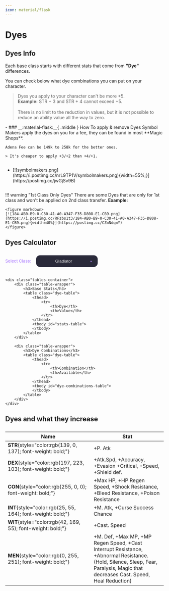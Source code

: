 ```yaml
---
icon: material/flask
---
```


# Dyes

## Dyes Info
<style>
    .dye-table {
        width: 100%;
        border-collapse: collapse;
        margin: 20px 0;
        background-color:rgba(56, 56, 74, 0.9);
        color: #e0e0e0;
    }
    .dye-table th, .dye-table td {
        padding: 8px;
        text-align: center;
    }
    .dye-table th {
        background-color:rgb(39, 39, 53);
        color: #b388ff;
    }
    .available { 
        color: #69f0ae;
        font-weight: bold;
    }
    .not-available { 
        color: #ff5252;
        font-weight: bold;
    }
    
    .available {
        color: #69f0ae;
        font-weight: bold;
        text-shadow: 0 0 8px rgba(105, 240, 174, 0.3);
    }
    
    .not-available {
        color: #ff5252;
        font-weight: bold;
        text-shadow: 0 0 8px rgba(255, 82, 82, 0.3);
    }
    
    select {
        text-align: center;
        padding: 10px 15px;
        border-radius: 12px;
        border: 1px solid #3a3a4a;
        background-color: #2a2a3a;
        color: #e0e0e0;
        margin-bottom: 20px;
        font-size: 0.95em;
        appearance: none;
        background-image: url("data:image/svg+xml;charset=UTF-8,%3csvg xmlns='http://www.w3.org/2000/svg' viewBox='0 0 24 24' fill='%23b388ff'%3e%3cpath d='M7 10l5 5 5-5z'/%3e%3c/svg%3e");
        background-repeat: no-repeat;
        background-position: right 12px center;
        background-size: 16px;
        padding-right: 36px;
        cursor: pointer;
        transition: all 0.2s ease;
    }
    
    select:hover {
        border-color: #7c4dff;
    }
    
    select:focus {
        outline: none;
        border-color: #7c4dff;
        box-shadow: 0 0 0 3px rgba(124, 77, 255, 0.2);
    }
    
    label {
        color: #b388ff;
        margin-right: 12px;
        font-size: 0.95em;
        font-weight: 500;
    }
    
    .tables-container {
        display: flex;
        gap: 24px;
        flex-wrap: wrap;
    }
    
    .table-wrapper {
        flex: 1;
        min-width: 300px;
    }
    
    optgroup {
        text-align: center;
        font-style: normal;
        color: #d1c4e9;
        background-color: rgba(0,0,0,0.1);
    }
    
    option {
        padding: 8px 12px;
        background-color: #2a2a3a;
    }
    
    h3 {
        color: #b388ff;
        border-bottom: 2px solid #3a3a4a;
        padding-bottom: 8px;
        margin: 10px 0 16px 0 !important;
        font-size: 1.1em;
        font-weight: 600;
    }

    .green-row {
        background-color: rgba(0, 120, 40, 0.3);
    }
    
    .red-row {
        background-color: rgba(100, 20, 30, 0.3);
    }
    
    figure {
        margin: 2em 0;
    }
</style>

Each base class starts with different stats that come from **"Dye"** differences.

You can check below what dye combinations you can put on your character.

> Dyes you apply to your character can't be more +5. <br> **Example:** STR + 3 and STR + 4 cannot exceed +5. <br> <br> There is no limit to the reduction in values, but it is not possible to reduce an ability value all the way to zero.

<div class="grid cards" markdown>
- ### __:material-flask:__{ .middle } How To apply & remove Dyes
    Symbol Makers apply the dyes on you for a fee, they can be found in most **Magic Shops**.

    Adena Fee can be 149k to 258k for the better ones. 
    
    > It's cheaper to apply +3/+2 than +4/+1.

- <figure markdown>
    [![symbolmakers.png](https://i.postimg.cc/nrL9TP1V/symbolmakers.png){width=55%;}](https://postimg.cc/jwGjSv9B)
    </figure>
</div>

!!! warning "1st Class Only Dyes"
    There are some Dyes that are only for 1st class and won't be applied on 2nd class transfer. **Example:**<br>

    <figure markdown>
    [![184-AB0-B9-0-C30-41-A0-A347-F35-D808-E1-CB9.png](https://i.postimg.cc/RFzbs1t3/184-AB0-B9-0-C30-41-A0-A347-F35-D808-E1-CB9.png){width=40%}](https://postimg.cc/CZmNdqmY)
    </figure>


## Dyes Calculator

<figure>
    <div>
        <label for="class-select">Select Class:</label>
        <select id="class-select">
            <optgroup label="= Human Fighter =">
                <option value="human-fighter-gladiator">Gladiator</option>
                <option value="human-fighter-warlord">Warlord</option>
                <option value="human-fighter-paladin">Paladin</option>
                <option value="human-fighter-dark-avenger">Dark Avenger</option>
                <option value="human-fighter-treasure-hunter">Treasure Hunter</option>
                <option value="human-fighter-hawkeye">Hawkeye</option>
            </optgroup>
            <optgroup label="= Human Mage =">
                <option value="human-mage-sorcerer">Sorcerer</option>
                <option value="human-mage-necromancer">Necromancer</option>
                <option value="human-mage-warlock">Warlock</option>
                <option value="human-mage-bishop">Bishop</option>
                <option value="human-mage-prophet">Prophet</option>
            </optgroup>
            <optgroup label="= Elf Fighter =">
                <option value="elf-fighter-temple-knight">Temple Knight</option>
                <option value="elf-fighter-swordsinger">Swordsinger</option>
                <option value="elf-fighter-plainswalker">Plainswalker</option>
                <option value="elf-fighter-silver-ranger">Silver Ranger</option>
            </optgroup>
            <optgroup label="= Elf Mage =">
                <option value="elf-mage-spellsinger">Spellsinger</option>
                <option value="elf-mage-elemental-summoner">Elemental Summoner</option>
                <option value="elf-mage-elven-elder">Elven Elder</option>
            </optgroup>
            <optgroup label="= Dark Elf Fighter =">
                <option value="de-fighter-shillien-knight">Shillien Knight</option>
                <option value="de-fighter-bladedancer">Bladedancer</option>
                <option value="de-fighter-abyss-walker">Abyss Walker</option>
                <option value="de-fighter-phantom-ranger">Phantom Ranger</option>
            </optgroup>
            <optgroup label="= Dark Elf Mage =">
                <option value="de-mage-spellhowler">Spellhowler</option>
                <option value="de-mage-phantom-summoner">Phantom Summoner</option>
                <option value="de-mage-shillien-elder">Shillien Elder</option>
            </optgroup>
            <optgroup label="= Orc Fighter =">
                <option value="orc-fighter-destroyer">Destroyer</option>
                <option value="orc-fighter-tyrant">Tyrant</option>
            </optgroup>
            <optgroup label="= Orc Mage =">
                <option value="orc-mage-overlord">Overlord</option>
                <option value="orc-mage-warcryer">Warcryer</option>
            </optgroup>
            <optgroup label="= Dwarf Fighter =">
                <option value="dwarf-fighter-bounty-hunter">Bounty Hunter</option>
                <option value="dwarf-mage-warsmith">Warsmith</option>
            </optgroup>
            <optgroup label="= Kamael =">
                <option value="kamael-male">Kamael Male</option>
                <option value="kamael-female">Kamael Female</option>
            </optgroup>
        </select>
    </div>

    <div class="tables-container">
        <div class="table-wrapper">
            <h3>Base Stats</h3>
            <table class="dye-table">
                <thead>
                    <tr>
                        <th>Dye</th>
                        <th>Value</th>
                    </tr>
                </thead>
                <tbody id="stats-table">
                </tbody>
            </table>
        </div>
        
        <div class="table-wrapper">
            <h3>Dye Combinations</h3>
            <table class="dye-table">
                <thead>
                    <tr>
                        <th>Combination</th>
                        <th>Available</th>
                    </tr>
                </thead>
                <tbody id="dye-combinations-table">
                </tbody>
            </table>
        </div>
    </div>
</figure>

## Dyes and what they increase

<figure markdown>

| Name    | Stat    |
|---|---|
| **STR**{style="color:rgb(139, 0, 137); font-weight: bold;"}    | +P. Atk    |
| **DEX**{style="color:rgb(197, 223, 103); font-weight: bold;"}    | +Atk.Spd, +Accuracy, +Evasion +Critical, +Speed, +Shield def. |
| **CON**{style="color:rgb(255, 0, 0); font-weight: bold;"}    | +Max HP, +HP Regen Speed, +Shock Resistance, +Bleed Resistance, +Poison Resistance |
| **INT**{style="color:rgb(25, 55, 164); font-weight: bold;"}    | +M. Atk, +Curse Success Chance    |
| **WIT**{style="color:rgb(42, 169, 55); font-weight: bold;"}    | +Cast. Speed |
| **MEN**{style="color:rgb(0, 255, 251); font-weight: bold;"}    | +M. Def, +Max MP, +MP Regen Speed, +Cast Interrupt Resistance, +Abnormal Resistance. <br> (Hold, Silence, Sleep, Fear, Paralysis, Magic that decreases Cast. Speed, Heal Reduction) |

</figure>

<script defer src="../js/dyes.js"></script>